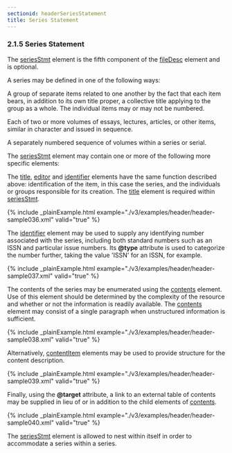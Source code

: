```yaml
---
sectionid: headerSeriesStatement
title: Series Statement
---
```



<h3 id="headerSeriesStatement">
   <span class="headingNumber">2.1.5</span>
   <span class="head">Series Statement</span>
</h3>
The 
<a class="link_odd_elementSpec" href="/v3/elements/seriesStmt">seriesStmt</a> element is the fifth component of the 
<a class="link_odd_elementSpec" href="/v3/elements/fileDesc">fileDesc</a> element and is optional.



<span class="specList">
   
   <span class="specDesc"></span>
   
</span>


A series may be defined in one of the following ways:


<span class="list">
   
   <span class="item">A group of separate items related to one another by the fact that each item bears,
      in
      addition to its own title proper, a collective title applying to the group as a whole.
      The
      individual items may or may not be numbered.
   </span>
   
   <span class="item">Each of two or more volumes of essays, lectures, articles, or other items, similar
      in
      character and issued in sequence.
   </span>
   
   <span class="item">A separately numbered sequence of volumes within a series or serial.</span>
   
</span>
The 
<a class="link_odd_elementSpec" href="/v3/elements/seriesStmt">seriesStmt</a> element may contain one or more of the following more
specific elements:



<span class="specList">
   
   <span class="specDesc"></span>
   
   <span class="specDesc"></span>
   
   <span class="specDesc"></span>
   
   <span class="specDesc"></span>
   
   <span class="specDesc"></span>
   
   <span class="specDesc"></span>
   
</span>


The 
<a class="link_odd_elementSpec" href="/v3/elements/title">title</a>, 
<a class="link_odd_elementSpec" href="/v3/elements/editor">editor</a> and 
<a class="link_odd_elementSpec" href="/v3/elements/identifier">identifier</a> elements have the same function described above: identification of the
item, in this case the series, and the individuals or groups responsible for its creation.
The 
<a class="link_odd_elementSpec" href="/v3/elements/title">title</a> element is required within 
<a class="link_odd_elementSpec" href="/v3/elements/seriesStmt">seriesStmt</a>.


{% include _plainExample.html example="./v3/examples/header/header-sample036.xml" valid="true" %}

The 
<a class="link_odd_elementSpec" href="/v3/elements/identifier">identifier</a> element may be used to supply any identifying number
associated with the series, including both standard numbers such as an ISSN and particular
issue numbers. Its **@type** attribute is used to categorize the number further,
taking the value 'ISSN' for an ISSN, for example.


{% include _plainExample.html example="./v3/examples/header/header-sample037.xml" valid="true" %}

The contents of the series may be enumerated using the 
<a class="link_odd_elementSpec" href="/v3/elements/contents">contents</a>
element. Use of this element should be determined by the complexity of the resource
and
whether or not the information is readily available. The 
<a class="link_odd_elementSpec" href="/v3/elements/contents">contents</a>
element may consist of a single paragraph when unstructured information is sufficient.


{% include _plainExample.html example="./v3/examples/header/header-sample038.xml" valid="true" %}

Alternatively, 
<a class="link_odd_elementSpec" href="/v3/elements/contentItem">contentItem</a> elements may be used to provide structure
for the content description.


{% include _plainExample.html example="./v3/examples/header/header-sample039.xml" valid="true" %}

Finally, using the **@target** attribute, a link to an external table of contents may
be supplied in lieu of or in addition to the child elements of 
<a class="link_odd_elementSpec" href="/v3/elements/contents">contents</a>.


{% include _plainExample.html example="./v3/examples/header/header-sample040.xml" valid="true" %}

The 
<a class="link_odd_elementSpec" href="/v3/elements/seriesStmt">seriesStmt</a> element is allowed to nest within itself in order to
accommodate a series within a series.


<!-- TODO:
      <egXML xmlns="http://www.tei-c.org/ns/Examples" xml:space="preserve" >
<!-\- NEED EXAMPLE HERE! -\->
      </egXML>-->
